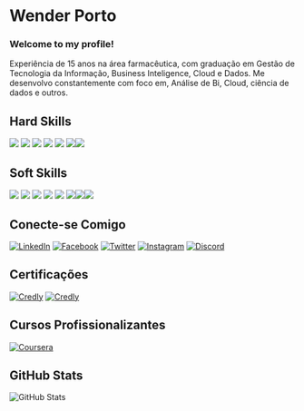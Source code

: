 # Wender Porto

### Welcome to my profile!
Experiência de 15 anos na área farmacêutica, com graduação em Gestão de Tecnologia da Informação, Business Inteligence, Cloud e Dados.
Me desenvolvo constantemente com foco em, Análise de Bi, Cloud, ciência de dados e outros.

## Hard Skills

![](https://img.shields.io/badge/Data_Analytics-000?style=for-the-badge&logo=&logoColor=0E76A8) ![](https://img.shields.io/badge/Excel-000?style=for-the-badge&logo=&logoColor=0E76A8) ![](https://img.shields.io/badge/SQL-000?style=for-the-badge&logo=&logoColor=0E76A8) ![](https://img.shields.io/badge/Power_B.I-000?style=for-the-badge&logo=&logoColor=0E76A8)  ![](https://img.shields.io/badge/Marketing_Digital-000?style=for-the-badge&logo=&logoColor=0E76A8) ![](https://img.shields.io/badge/Business_intelligence-000?style=for-the-badge&logo=&logoColor=0E76A8)![](https://img.shields.io/badge/Gestão_de_Tráfego-000?style=for-the-badge&logo=&logoColor=0E76A8)
## Soft Skills

![](https://img.shields.io/badge/Comunicação-000?style=for-the-badge&logo=&logoColor=0E76A8) ![](https://img.shields.io/badge/Empatia-000?style=for-the-badge&logo=&logoColor=0E76A8) ![](https://img.shields.io/badge/Resolução_de_problemas-000?style=for-the-badge&logo=&logoColor=0E76A8) ![](https://img.shields.io/badge/Persuasão-000?style=for-the-badge&logo=&logoColor=0E76A8)  ![](https://img.shields.io/badge/Relacionamento_interpessoal-000?style=for-the-badge&logo=&logoColor=0E76A8) ![](https://img.shields.io/badge/Ética_de_trabalho-000?style=for-the-badge&logo=&logoColor=0E76A8)![](https://img.shields.io/badge/Negociação-000?style=for-the-badge&logo=&logoColor=0E76A8)![](https://img.shields.io/badge/Espírito_de_equipe-000?style=for-the-badge&logo=&logoColor=0E76A8)

## Conecte-se Comigo

[![LinkedIn](https://img.shields.io/badge/LinkedIn-000?style=for-the-badge&logo=linkedin&logoColor=0E76A8)](https://www.linkedin.com/in/wender-h-porto)
[![Facebook](https://img.shields.io/badge/Facebook-000?style=for-the-badge&logo=facebook)](https://www.facebook.com/whporto.porto/)
[![Twitter](https://img.shields.io/badge/Twitter-000?style=for-the-badge&logo=twitter)](https://twitter.com/wender_porto)
[![Instagram](https://img.shields.io/badge/Instagram-000?style=for-the-badge&logo=instagram)](https://www.instagram.com/wenderhporto/)
[![Discord](https://img.shields.io/badge/Discord-000?style=for-the-badge&logo=discord)](https://www.discord.com/in/wenderporto/)


## Certificações 
[![Credly](https://images.credly.com/size/140x140/images/9a13a2d2-c007-4260-81bd-bf5d1ffb9223/image.png)](https://www.credly.com/badges/403e359d-609d-413f-90fd-8aedf118ac32)
[![Credly](https://images.credly.com/size/140x140/images/975f4562-83b7-4652-9cd8-4490a68441be/image.png)](https://www.credly.com/badges/e1b48b08-946d-439e-86ac-dce5796b2cbc)


## Cursos Profissionalizantes 
[![Coursera](https://i0.wp.com/www.makeoverarena.com/wp-content/uploads/2021/03/Google-Data-Analytics-Certificate-Coursera.jpg?resize=140%2C100&ssl=1)](https://www.coursera.org/account/accomplishments/professional-cert/D5YWUNZ7BR2P)


## GitHub Stats
![GitHub Stats](https://github-readme-stats.vercel.app/api?username=Wenderporto&theme=transparent&bg_color=000&border_color=30A3DC&show_icons=true&icon_color=ff0000&title_color=E94D5F&text_color=7b68ee&hide_title=true)
